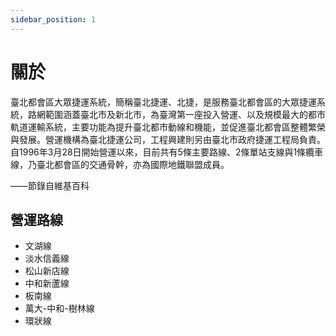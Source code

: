 ```yaml
---
sidebar_position: 1
---
```


# 關於

臺北都會區大眾捷運系統，簡稱臺北捷運、北捷，是服務臺北都會區的大眾捷運系統，路網範圍涵蓋臺北市及新北市，為臺灣第一座投入營運、以及規模最大的都市軌道運輸系統，主要功能為提升臺北都市動線和機能，並促進臺北都會區整體繁榮與發展。營運機構為臺北捷運公司，工程興建則另由臺北市政府捷運工程局負責。自1996年3月28日開始營運以來，目前共有5條主要路線、2條單站支線與1條纜車線，乃臺北都會區的交通骨幹，亦為國際地鐵聯盟成員。

——節錄自維基百科

## 營運路線

- 文湖線
- 淡水信義線
- 松山新店線
- 中和新蘆線
- 板南線
- 萬大-中和-樹林線
- 環狀線